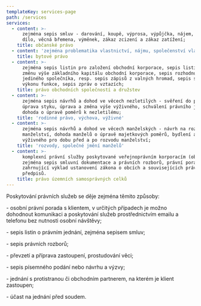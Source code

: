 ```yaml
---
templateKey: services-page
path: /services
services:
  - content: >-
      zejména sepis smluv - darování, koupě, výprosa, výpůjčka, nájem, pacht,
      dílo, věcná břemena, výměnek, zákaz zcizení a zákaz zatížení;
    title: občanské právo
  - content: 'zejména problematika vlastnictví, nájmu, společenství vlastníků jednotek;'
    title: bytové právo
  - content: >-
      zejména sepis listin pro založení obchodní korporace, sepis listin pro
      změnu výše základního kapitálu obchodní korporace, sepis rozhodnutí
      jediného společníka, resp. sepis zápisů z valných hromad, sepis smluv o
      výkonu funkce, sepis zpráv o vztazích;
    title: právo obchodních společností a družstev
  - content: >-
      zejména sepis návrhů a dohod ve věcech nezletilých - svěření do péče,
      úprava styku, úprava a změna výše výživného, schválení právního jednání,
      dohoda o úpravě poměrů k nezletilému;
    title: 'rodinné právo, výchova, výživné'
  - content: >-
      zejména sepis návrhů a dohod ve věcech manželských - návrh na rozvod
      manželství, dohoda manželů o úpravě majetkových poměrů, bydlení a
      výživného pro dobu před a po rozvodu manželství;
    title: 'rozvody, společné jmění manželů'
  - content: >-
      komplexní právní služby poskytované veřejnoprávním korporacím (obcím),
      zejména sepis smluvní dokumentace a právních rozborů, právní poradenství
      zahrnující výklad ustanovení zákona o obcích a souvisejících právních
      předpisů.
    title: právo územních samosprávných celků
---
```

Poskytování právních služeb se děje zejména těmito způsoby:

\- osobní právní porada s klientem, v určitých případech je možno dohodnout komunikaci a poskytování služeb prostřednictvím emailu a telefonu bez nutnosti osobní návštěvy;

\- sepis listin o právním jednání, zejména sepisem smluv;

\- sepis právních rozborů;

\- převzetí a příprava zastoupení, prostudování věci;

\- sepis písemného podání nebo návrhu a výzvy;

\- jednání s protistranou či obchodním partnerem, na kterém je klient zastoupen;

\- účast na jednání před soudem.
